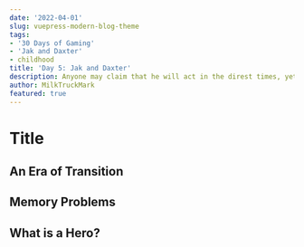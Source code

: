 ```yaml
---
date: '2022-04-01'
slug: vuepress-modern-blog-theme
tags:
- '30 Days of Gaming'
- 'Jak and Daxter'
- childhood
title: 'Day 5: Jak and Daxter'
description: Anyone may claim that he will act in the direst times, yet only a brave man acts in times great and small.
author: MilkTruckMark
featured: true
---
```


# Title

## An Era of Transition

## Memory Problems

## What is a Hero?